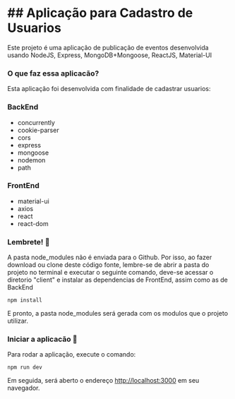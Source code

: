 # ## Aplicação para Cadastro de Usuarios
Este projeto é uma aplicação de publicação de eventos desenvolvida usando NodeJS, Express, MongoDB+Mongoose, ReactJS, Material-UI

### O que faz essa aplicacão?
Esta aplicação foi desenvolvida com finalidade de cadastrar usuarios:

### BackEnd
*  concurrently
*  cookie-parser
*  cors
*  express
*  mongoose
*  nodemon
*  path 

### FrontEnd
*  material-ui
*  axios
*  react
*  react-dom


### Lembrete! :thought_balloon:
A pasta node_modules não é enviada para o Github. Por isso, ao fazer download ou clone deste código fonte, lembre-se de abrir a pasta do projeto no terminal e executar o seguinte comando,
deve-se acessar o diretorio "client" e instalar as dependencias de FrontEnd, assim como as de BackEnd

```console
npm install
```
E pronto, a pasta node_modules será gerada com os modulos que o projeto utilizar.


### Iniciar a aplicacão :checkered_flag:

Para rodar a aplicação, execute o comando: <br>
```console
npm run dev 
```

Em seguida, será aberto o endereço [http://localhost:3000](http://localhost:3000) em seu navegador.

